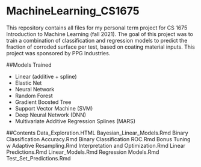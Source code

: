 # MachineLearning_CS1675
This repository contains all files for my personal term project for CS 1675 Introduction to Machine Learning (fall 2021). The goal of this project was to train a combination of classification and regression models to predict the fraction of corroded surface per test, based on coating material inputs. This project was sponsored by PPG Industries. 

##Models Trained
- Linear (additive + spline)
- Elastic Net 
- Neural Network
- Random Forest
- Gradient Boosted Tree
- Support Vector Machine (SVM)
- Deep Neural Network (DNN)
- Multivariate Additive Regression Splines (MARS) 

##Contents
Data_Exploration.HTML
Bayesian_Linear_Models.Rmd 
Binary Classification Accuracy.Rmd 
Binary Classification ROC.Rmd 
Bonus Tuning w Adaptive Resampling.Rmd 
Interpretation and Optimization.Rmd 
Linear Predictions.Rmd 
Linear_Models.Rmd 
Regression Models.Rmd Test_Set_Predictions.Rmd
